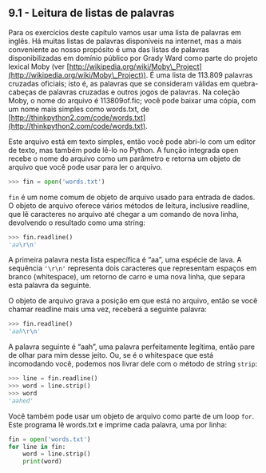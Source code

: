 ## 9.1 - Leitura de listas de palavras

Para os exercícios deste capítulo vamos usar uma lista de palavras em inglês. Há muitas listas de palavras disponíveis na internet, mas a mais conveniente ao nosso propósito é uma das listas de palavras disponibilizadas em domínio público por Grady Ward como parte do projeto lexical Moby (ver [http://wikipedia.org/wiki/Moby\_Project](http://wikipedia.org/wiki/Moby\_Project)). É uma lista de 113.809 palavras cruzadas oficiais; isto é, as palavras que se consideram válidas em quebra-cabeças de palavras cruzadas e outros jogos de palavras. Na coleção Moby, o nome do arquivo é 113809of.fic; você pode baixar uma cópia, com um nome mais simples como words.txt, de [http://thinkpython2.com/code/words.txt](http://thinkpython2.com/code/words.txt).

Este arquivo está em texto simples, então você pode abri-lo com um editor de texto, mas também pode lê-lo no Python. A função integrada open recebe o nome do arquivo como um parâmetro e retorna um objeto de arquivo que você pode usar para ler o arquivo.

```python
>>> fin = open('words.txt')
```

`fin` é um nome comum de objeto de arquivo usado para entrada de dados. O objeto de arquivo oferece vários métodos de leitura, inclusive readline, que lê caracteres no arquivo até chegar a um comando de nova linha, devolvendo o resultado como uma string:

```python
>>> fin.readline()
'aa\r\n'
```

A primeira palavra nesta lista específica é “aa”, uma espécie de lava. A sequência `'\r\n'` representa dois caracteres que representam espaços em branco (whitespace), um retorno de carro e uma nova linha, que separa esta palavra da seguinte.

O objeto de arquivo grava a posição em que está no arquivo, então se você chamar readline mais uma vez, receberá a seguinte palavra:

```python
>>> fin.readline()
'aah\r\n'
```

A palavra seguinte é “aah”, uma palavra perfeitamente legítima, então pare de olhar para mim desse jeito. Ou, se é o whitespace que está incomodando você, podemos nos livrar dele com o método de string `strip`:

```python
>>> line = fin.readline()
>>> word = line.strip()
>>> word
'aahed'
```

Você também pode usar um objeto de arquivo como parte de um loop `for`. Este programa lê words.txt e imprime cada palavra, uma por linha:

```python
fin = open('words.txt')
for line in fin:
    word = line.strip()
    print(word)
```

